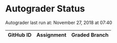 # Autograder Status
Autograder last run at: November 27, 2018 at 07:40

| GitHub ID | Assignment | Graded Branch |
|-----------|------------|---------------|
